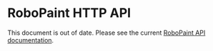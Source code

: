 # RoboPaint HTTP API

This document is out of date. Please see the current [RoboPaint API documentation](https://github.com/evil-mad/robopaint-mode-remote/blob/master/API.md).
